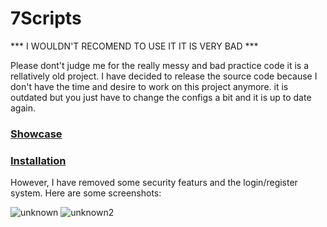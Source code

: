 # 7Scripts

*** I WOULDN'T RECOMEND TO USE IT IT IS VERY BAD ***

Please dont't judge me for the really messy and bad practice code it is a rellatively old project.
I have decided to release the source code because I don't have the time and desire to work on this project anymore.
it is outdated but you just have to change the configs a bit and it is up to date again.

### [Showcase](https://www.youtube.com/watch?v=ppVOJYxDBLs)
### [Installation](https://www.youtube.com/watch?v=jO7OZ1TQpnI)

However, I have removed some security featurs and the login/register system.
Here are some screenshots:

![unknown](https://user-images.githubusercontent.com/102999825/166521202-363354b2-b10f-4bba-bac2-2f0661cd9277.png)
![unknown2](https://user-images.githubusercontent.com/102999825/166521217-3d12c753-288b-43a1-8f60-8943c22785dc.png)
